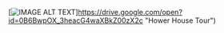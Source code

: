 [![IMAGE ALT TEXT](http://img.youtube.com/vi/YOUTUBE_VIDEO_ID_HERE/0.jpg)]https://drive.google.com/open?id=0B6BwpOX_3heacG4waXBkZ00zX2c "Hower House Tour")



